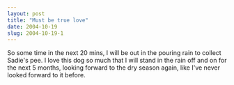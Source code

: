 ```yaml
---
layout: post
title: "Must be true love"
date: 2004-10-19
slug: 2004-10-19-1
---
```


So some time in the next 20 mins, I will be out in the pouring rain to collect Sadie&apos;s pee.  I love this dog so much that I will stand in the rain off and on for the next 5 months, looking forward to the dry season again, like I&apos;ve never looked forward to it before.




